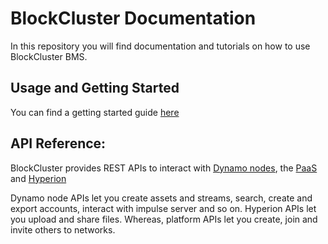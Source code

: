 # BlockCluster Documentation
In this repository you will find documentation and tutorials on how to use BlockCluster BMS.

## Usage and Getting Started
You can find a getting started guide [here](Getting%20Started%20with%20BlockCluster%20v1.0.md)
## API Reference:

BlockCluster provides REST APIs to interact with [Dynamo nodes](https://node.api.blockcluster.io), the [PaaS](https://platform.api.blockcluster.io) and [Hyperion](https://hyperion.api.blockcluster.io)

Dynamo node APIs let you create assets and streams, search, create and export accounts, interact with impulse server and so on. Hyperion APIs let you upload and share files. Whereas, platform APIs let you create, join and invite others to networks.

